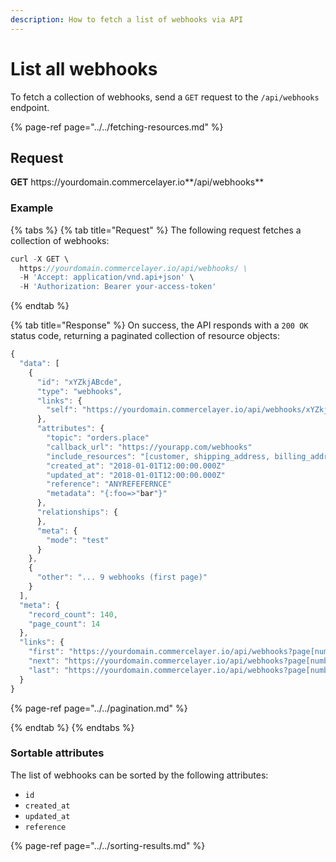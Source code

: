 ```yaml
---
description: How to fetch a list of webhooks via API
---
```


# List all webhooks

To fetch a collection of webhooks, send a `GET` request to the `/api/webhooks` endpoint.

{% page-ref page="../../fetching-resources.md" %}

## Request

**GET** https://<i></i>yourdomain.commercelayer.io**/api/webhooks**

### **Example**

{% tabs %}
{% tab title="Request" %}
The following request fetches a collection of webhooks:

```javascript
curl -X GET \
  https://yourdomain.commercelayer.io/api/webhooks/ \
  -H 'Accept: application/vnd.api+json' \
  -H 'Authorization: Bearer your-access-token'
```
{% endtab %}

{% tab title="Response" %}
On success, the API responds with a `200 OK` status code, returning a paginated collection of resource objects:

```javascript
{
  "data": [
    {
      "id": "xYZkjABcde",
      "type": "webhooks",
      "links": {
        "self": "https://yourdomain.commercelayer.io/api/webhooks/xYZkjABcde"
      },
      "attributes": {
        "topic": "orders.place"
        "callback_url": "https://yourapp.com/webhooks"
        "include_resources": "[customer, shipping_address, billing_address]"
        "created_at": "2018-01-01T12:00:00.000Z"
        "updated_at": "2018-01-01T12:00:00.000Z"
        "reference": "ANYREFEFERNCE"
        "metadata": "{:foo=>"bar"}"
      },
      "relationships": {
      },
      "meta": {
        "mode": "test"
      }
    },
    {
      "other": "... 9 webhooks (first page)"
    }
  ],
  "meta": {
    "record_count": 140,
    "page_count": 14
  },
  "links": {
    "first": "https://yourdomain.commercelayer.io/api/webhooks?page[number]=1&page[size]=10",
    "next": "https://yourdomain.commercelayer.io/api/webhooks?page[number]=2&page[size]=10",
    "last": "https://yourdomain.commercelayer.io/api/webhooks?page[number]=14&page[size]=10"
  }
}
```

{% page-ref page="../../pagination.md" %}

{% endtab %}
{% endtabs %}

### Sortable attributes

The list of webhooks can be sorted by the following attributes:

* `id`
* `created_at`
* `updated_at`
* `reference`

{% page-ref page="../../sorting-results.md" %}
